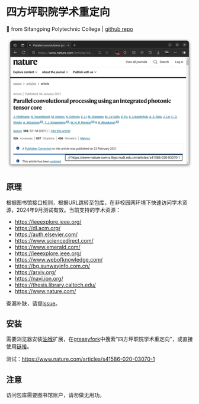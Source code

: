 # 四方坪职院学术重定向

💓 from Sifangping Polytechnic College | [github repo](https://github.com/cyan-io/SPC-Academic-Redirection/issues)

![截图](./assets/screenshot.webp)

## 原理

根据图书馆接口规则，根据URL跳转至包库，在非校园网环境下快速访问学术资源，2024年9月测试有效。当前支持的学术资源：

- https://ieeexplore.ieee.org/
- https://dl.acm.org/
- https://auth.elsevier.com/
- https://www.sciencedirect.com/
- https://www.emerald.com/
- https://ieeexplore.ieee.org/
- https://www.webofknowledge.com/
- https://bg.sunwayinfo.com.cn/
- https://arxiv.org/
- https://navi.ion.org/
- https://thesis.library.caltech.edu/
- https://www.nature.com/

查漏补缺，请提[issue](https://github.com/cyan-io/SPC-Academic-Redirection/issues)。

## 安装

需要浏览器安装[油猴](https://www.tampermonkey.net/)扩展，在[greasyfork](https://greasyfork.org/)中搜索“四方坪职院学术重定向”，或直接使用[链接](https://greasyfork.org/zh-CN/scripts/509010-%E5%9B%9B%E6%96%B9%E5%9D%AA%E8%81%8C%E9%99%A2%E5%AD%A6%E6%9C%AF%E9%87%8D%E5%AE%9A%E5%90%91)。

测试：https://www.nature.com/articles/s41586-020-03070-1

## 注意

访问包库需要图书馆账户，请勿做无用功。

